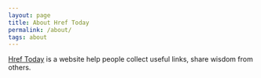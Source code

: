 ```yaml
---
layout: page
title: About Href Today
permalink: /about/
tags: about
---
```


[Href Today](https://www.href.today) is a website help people collect useful links, share wisdom from others.

